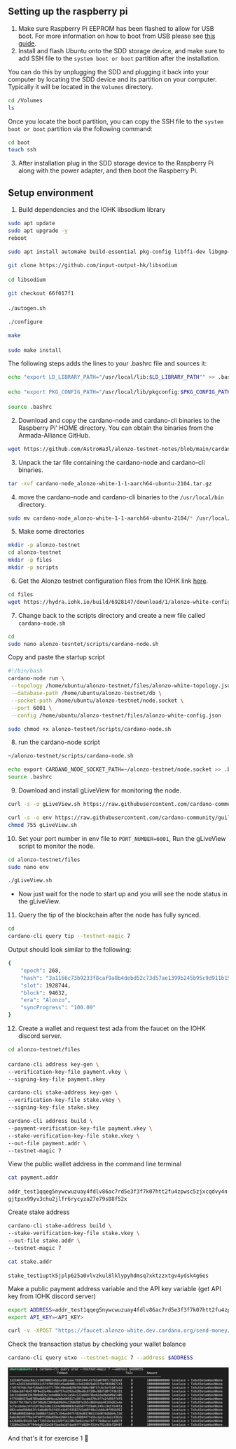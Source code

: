 ## Setting up the raspberry pi

1. Make sure Raspberry Pi EEPROM has been flashed to allow for USB boot. For more information on how to boot from USB please see [this guide](https://docs.armada-alliance.com/learn/intermediate-guide/pi-pool-tutorial/pi-node/download-and-write-it).
2. Install and flash Ubuntu onto the SDD storage device, and make sure to add SSH file to the `system boot or boot` partition after the installation.

You can do this by unplugging the SDD and plugging it back into your computer by locating the SDD device and its partition on your computer. Typically it will be located in the `Volumes` directory.

```bash
cd /Volumes
ls
```
Once you locate the boot partition, you can copy the SSH file to the `system boot or boot` partition via the following command:
```bash
cd boot
touch ssh
```
3. After installation plug in the SDD storage device to the Raspberry Pi along with the power adapter, and then boot the Raspberry Pi.

## Setup environment

1. Build dependencies and the IOHK libsodium library

```bash
sudo apt update
sudo apt upgrade -y
reboot
```

```bash
sudo apt install automake build-essential pkg-config libffi-dev libgmp-dev libssl-dev libtinfo-dev libsystemd-dev zlib1g-dev make g++ tmux git jq wget libncursesw5 libtool autoconf
```

```bash
git clone https://github.com/input-output-hk/libsodium

cd libsodium
```
```bash
git checkout 66f017f1

./autogen.sh
```
```bash
./configure
```
```bash
make

sudo make install
```

The following steps adds the lines to your .bashrc file and sources it:
```bash
echo "export LD_LIBRARY_PATH="/usr/local/lib:$LD_LIBRARY_PATH"" >> .bashrc

echo "export PKG_CONFIG_PATH="/usr/local/lib/pkgconfig:$PKG_CONFIG_PATH"" >> .bashrc

source .bashrc
```

2. Download and copy the cardano-node and cardano-cli binaries to the Raspberry Pi' HOME directory. You can obtain the binaries from the Armada-Alliance GitHub.

```bash
wget https://github.com/AstroWa3l/alonzo-testnet-notes/blob/main/cardano-node_alonzo-white-1-1-aarch64-ubuntu-2104.tar.gz
```

3. Unpack the tar file containing the cardano-node and cardano-cli binaries.

```bash
tar -xvf cardano-node_alonzo-white-1-1-aarch64-ubuntu-2104.tar.gz
```

4. move the cardano-node and cardano-cli binaries to the `/usr/local/bin` directory.

```bash	
sudo mv cardano-node_alonzo-white-1-1-aarch64-ubuntu-2104/* /usr/local/bin/
```

5. Make some directories

```bash
mkdir -p alonzo-testnet
cd alonzo-testnet
mkdir -p files
mkdir -p scripts
```

6. Get the Alonzo testnet configuration files from the IOHK link [here](https://github.com/input-output-hk/Alonzo-testnet).

```bash
cd files
wget https://hydra.iohk.io/build/6928147/download/1/alonzo-white-config.json & wget https://hydra.iohk.io/build/6928147/download/1/alonzo-white-byron-genesis.json & wget https://hydra.iohk.io/build/6928147/download/1/alonzo-white-shelley-genesis.json & wget https://hydra.iohk.io/build/6928147/download/1/alonzo-white-alonzo-genesis.json & wget https://hydra.iohk.io/build/6928147/download/1/alonzo-white-topology.json & wget https://hydra.iohk.io/build/6928147/download/1/alonzo-white-db-sync-config.json & wget https://hydra.iohk.io/build/6928147/download/1/rest-config.json
```

7. Change back to the scripts directory and create a new file called `cardano-node.sh`

```bash
cd 
sudo nano alonzo-tesntet/scripts/cardano-node.sh
```
Copy and paste the startup script

```bash	
#!/bin/bash
cardano-node run \
 --topology /home/ubuntu/alonzo-testnet/files/alonzo-white-topology.json \
 --database-path /home/ubuntu/alonzo-testnet/db \
 --socket-path /home/ubuntu/alonzo-testnet/node.socket \
 --port 6001 \
 --config /home/ubuntu/alonzo-testnet/files/alonzo-white-config.json
 ```
 ```bash
 sudo chmod +x alonzo-testnet/scripts/cardano-node.sh
 ```
8. run the cardano-node script
```bash
~/alonzo-testnet/scripts/cardano-node.sh
```

```bash
echo export CARDANO_NODE_SOCKET_PATH=~/alonzo-testnet/node.socket >> .bashrc
source .bashrc
```

9. Download and install gLiveView for monitoring the node.
 ```bash
 curl -s -o gLiveView.sh https://raw.githubusercontent.com/cardano-community/guild-operators/master/scripts/cnode-helper-scripts/gLiveView.sh
 ```

 ```bash
 curl -s -o env https://raw.githubusercontent.com/cardano-community/guild-operators/master/scripts/cnode-helper-scripts/env
chmod 755 gLiveView.sh
 ```


10. Set your port number in env file to `PORT_NUMBER=6001`, Run the gLiveView script to monitor the node.

```bash
cd alonzo-testnet/files
sudo nano env
```
```bash
./gLiveView.sh
```
- Now just wait for the node to start up and you will see the node status in the gLiveView.

11. Query the tip of the blockchain after the node has fully synced.

```bash
cd
cardano-cli query tip --testnet-magic 7
```
Output should look similar to the following:
```bash
{
    "epoch": 268,
    "hash": "3a1166c73b9233f8caf9a8b4debd52c73d57ae1399b245b95c9d911b155fbf40",
    "slot": 1928744,
    "block": 94632,
    "era": "Alonzo",
    "syncProgress": "100.00"
}
```

12. Create a wallet and request test ada from the faucet on the IOHK discord server.

```bash
cd alonzo-testnet/files

cardano-cli address key-gen \
--verification-key-file payment.vkey \
--signing-key-file payment.skey
```
```bash
cardano-cli stake-address key-gen \
--verification-key-file stake.vkey \
--signing-key-file stake.skey
```
```bash
cardano-cli address build \
--payment-verification-key-file payment.vkey \
--stake-verification-key-file stake.vkey \
--out-file payment.addr \
--testnet-magic 7
```
View the public wallet address in the command line terminal

```bash
cat payment.addr
```
`addr_test1qqeg5nywcwuzuay4fdlv86ac7rd5e3f3f7k07htt2fu4zpwsc5zjxcqdvy4ngjtpxx99yv3chu2jlfr6rycyza27e79s88f52x`

Create stake address

```bash
cardano-cli stake-address build \
--stake-verification-key-file stake.vkey \
--out-file stake.addr \
--testnet-magic 7
```
```bash
cat stake.addr
```
`stake_test1uptk5jplp625a0vlvzkul8lklypyhdmsq7xktzzxtgv4ydsk4g6es`

Make a public payment address variable and the API key variable (get API key from IOHK discord server)
```bash
export ADDRESS=addr_test1qqeg5nywcwuzuay4fdlv86ac7rd5e3f3f7k07htt2fu4zpwsc5zjxcqdvy4ngjtpxx99yv3chu2jlfr6rycyza27e79s88f52x
export API_KEY=<API_KEY>
```
```bash
curl -v -XPOST "https://faucet.alonzo-white.dev.cardano.org/send-money/$ADDRESS?apiKey=$API_KEY"
```

Check the transaction status by checking your wallet balance
```bash
cardano-cli query utxo --testnet-magic 7 --address $ADDRESS
```
![wallet balance](https://github.com/AstroWa3l/alonzo-testnet-notes/blob/main/Screen%20Shot%202021-07-28%20at%208.40.22%20PM.png?raw=true)

And that's it for exercise 1 🏁
